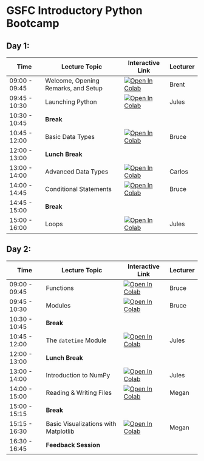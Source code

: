 # GSFC Introductory Python Bootcamp

## Day 1:
| Time | Lecture Topic | Interactive Link | Lecturer |
|------|---------------|------------------|----------|
| 09:00 - 09:45 | Welcome, Opening Remarks, and Setup | [![Open In Colab](https://colab.research.google.com/assets/colab-badge.svg)](https://colab.research.google.com/github/astg606/BeginnerPython/blob/master/welcome/welcome.ipynb) | Brent |
| 09:45 - 10:30 | Launching Python | [![Open In Colab](https://colab.research.google.com/assets/colab-badge.svg)](https://colab.research.google.com/github/astg606/BeginnerPython/blob/master/run_python/run.ipynb) | Jules |
| 10:30 - 10:45 | **Break** | | |
| 10:45 - 12:00 | Basic Data Types | [![Open In Colab](https://colab.research.google.com/assets/colab-badge.svg)](https://colab.research.google.com/github/astg606/BeginnerPython/blob/master/data_types/Python_basic_data_types.ipynb) | Bruce |
| 12:00 - 13:00 | **Lunch Break** | | |
| 13:00 - 14:00 | Advanced Data Types | [![Open In Colab](https://colab.research.google.com/assets/colab-badge.svg)](https://colab.research.google.com/github/pytrain/data_types/blob/master/Python_data_structures.ipynb) | Carlos |
| 14:00 - 14:45 | Conditional Statements | [![Open In Colab](https://colab.research.google.com/assets/colab-badge.svg)](https://colab.research.google.com/github/astg606/BeginnerPython/blob/master/conditional_logic/conditionals.ipynb) | Bruce |
| 14:45 - 15:00 | **Break** | | |
| 15:00 - 16:00 | Loops | [![Open In Colab](https://colab.research.google.com/assets/colab-badge.svg)](https://colab.research.google.com/github/astg606/BeginnerPython/blob/master/loops/loops.ipynb) | Jules |

## Day 2:
| Time | Lecture Topic | Interactive Link | Lecturer |
|------|---------------|------------------|----------|
| 09:00 - 09:45 | Functions | [![Open In Colab](https://colab.research.google.com/assets/colab-badge.svg)](https://colab.research.google.com/github/astg606/BeginnerPython/blob/master/functions_modules/Functions.ipynb) | Bruce |
| 09:45 - 10:30 | Modules | [![Open In Colab](https://colab.research.google.com/assets/colab-badge.svg)](https://colab.research.google.com/github/astg606/BeginnerPython/blob/master/functions_modules/Modules.ipynb) | Bruce |
| 10:30 - 10:45 | **Break** | | |
| 10:45 - 12:00 | The `datetime` Module | [![Open In Colab](https://colab.research.google.com/assets/colab-badge.svg)](https://colab.research.google.com/github/astg606/BeginnerPython/blob/master/datetime/Datetime.ipynb) | Jules |
| 12:00 - 13:00 | **Lunch Break** | | |
| 13:00 - 14:00 | Introduction to NumPy | [![Open In Colab](https://colab.research.google.com/assets/colab-badge.svg)](https://colab.research.google.com/github/astg606/BeginnerPython/blob/master/numpy/IntroNumPy.ipynb) | Jules |
| 14:00 - 15:00 | Reading & Writing Files | [![Open In Colab](https://colab.research.google.com/assets/colab-badge.svg)](https://colab.research.google.com/github/astg606/BeginnerPython/blob/master/io/File_IO.ipynb) | Megan |
| 15:00 - 15:15 | **Break** | | |
| 15:15 - 16:30 | Basic Visualizations with Matplotlib | [![Open In Colab](https://colab.research.google.com/assets/colab-badge.svg)](https://colab.research.google.com/github/astg606/BeginnerPython/blob/master/viz/IntroMatplotlib.ipynb) | Megan |
| 16:30 - 16:45 | **Feedback Session** | | |

